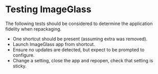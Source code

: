 # Testing ImageGlass

The following tests should be considered to determine the application fidelity when repackaging.

* One shortcut should be present (assuming extra was removed).
* Launch ImageGlass app from shortcut.  
* Ensure no updates are detected, but expect to be prompted to configure.
* Change a setting, close the app and repopen, check that setting is sticky.
